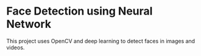 # Face Detection using Neural Network

This project uses OpenCV and deep learning to detect faces in images and videos.
